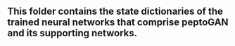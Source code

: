 ## This folder contains the state dictionaries of the trained neural networks that comprise peptoGAN and its supporting networks.
